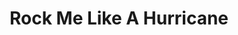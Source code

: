 ---
title: Rock Me Like A Hurricane
year: 2007
writer: Robby Valentine
composer: Robby Valentine
about: |
  The stranger in the midst. 80’s electro-pop sounding track with catchy sing along pop/rock chorus. Sung with low -tongue in cheek- lead vocals customary for these type of songs. A fun track that escapes the dark atmosphere of the majority of the songs on this album. Synthesized-basses, pounding bass drum, danceable rhythm, the patently obvious gay-pastiche puts a smile on your face.
---